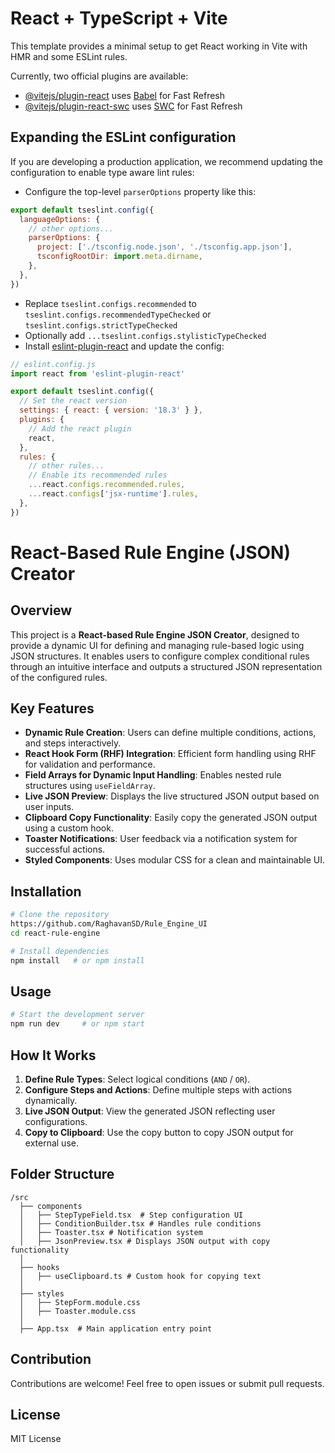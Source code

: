 # React + TypeScript + Vite

This template provides a minimal setup to get React working in Vite with HMR and some ESLint rules.

Currently, two official plugins are available:

- [@vitejs/plugin-react](https://github.com/vitejs/vite-plugin-react/blob/main/packages/plugin-react/README.md) uses [Babel](https://babeljs.io/) for Fast Refresh
- [@vitejs/plugin-react-swc](https://github.com/vitejs/vite-plugin-react-swc) uses [SWC](https://swc.rs/) for Fast Refresh

## Expanding the ESLint configuration

If you are developing a production application, we recommend updating the configuration to enable type aware lint rules:

- Configure the top-level `parserOptions` property like this:

```js
export default tseslint.config({
  languageOptions: {
    // other options...
    parserOptions: {
      project: ['./tsconfig.node.json', './tsconfig.app.json'],
      tsconfigRootDir: import.meta.dirname,
    },
  },
})
```

- Replace `tseslint.configs.recommended` to `tseslint.configs.recommendedTypeChecked` or `tseslint.configs.strictTypeChecked`
- Optionally add `...tseslint.configs.stylisticTypeChecked`
- Install [eslint-plugin-react](https://github.com/jsx-eslint/eslint-plugin-react) and update the config:

```js
// eslint.config.js
import react from 'eslint-plugin-react'

export default tseslint.config({
  // Set the react version
  settings: { react: { version: '18.3' } },
  plugins: {
    // Add the react plugin
    react,
  },
  rules: {
    // other rules...
    // Enable its recommended rules
    ...react.configs.recommended.rules,
    ...react.configs['jsx-runtime'].rules,
  },
})
```


# React-Based Rule Engine (JSON) Creator

## Overview
This project is a **React-based Rule Engine JSON Creator**, designed to provide a dynamic UI for defining and managing rule-based logic using JSON structures. It enables users to configure complex conditional rules through an intuitive interface and outputs a structured JSON representation of the configured rules.

## Key Features
- **Dynamic Rule Creation**: Users can define multiple conditions, actions, and steps interactively.
- **React Hook Form (RHF) Integration**: Efficient form handling using RHF for validation and performance.
- **Field Arrays for Dynamic Input Handling**: Enables nested rule structures using `useFieldArray`.
- **Live JSON Preview**: Displays the live structured JSON output based on user inputs.
- **Clipboard Copy Functionality**: Easily copy the generated JSON output using a custom hook.
- **Toaster Notifications**: User feedback via a notification system for successful actions.
- **Styled Components**: Uses modular CSS for a clean and maintainable UI.

## Installation
```sh
# Clone the repository
https://github.com/RaghavanSD/Rule_Engine_UI
cd react-rule-engine

# Install dependencies
npm install   # or npm install
```

## Usage
```sh
# Start the development server
npm run dev     # or npm start
```

## How It Works
1. **Define Rule Types**: Select logical conditions (`AND` / `OR`).
2. **Configure Steps and Actions**: Define multiple steps with actions dynamically.
3. **Live JSON Output**: View the generated JSON reflecting user configurations.
4. **Copy to Clipboard**: Use the copy button to copy JSON output for external use.

## Folder Structure
```
/src
  ├── components
  │   ├── StepTypeField.tsx  # Step configuration UI
  │   ├── ConditionBuilder.tsx # Handles rule conditions
  │   ├── Toaster.tsx # Notification system
  │   ├── JsonPreview.tsx # Displays JSON output with copy functionality
  │
  ├── hooks
  │   ├── useClipboard.ts # Custom hook for copying text
  │
  ├── styles
  │   ├── StepForm.module.css
  │   ├── Toaster.module.css
  │
  ├── App.tsx  # Main application entry point
```

## Contribution
Contributions are welcome! Feel free to open issues or submit pull requests.

## License
MIT License

